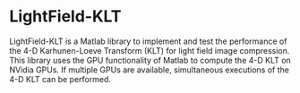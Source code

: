 # LightField-KLT
LightField-KLT is a Matlab library to implement and test the performance of the 4-D Karhunen-Loeve Transform (KLT) for light field image compression. This library uses the GPU functionality of Matlab to compute the 4-D KLT on NVidia GPUs. If multiple GPUs are available, simultaneous executions of the 4-D KLT can be performed.

